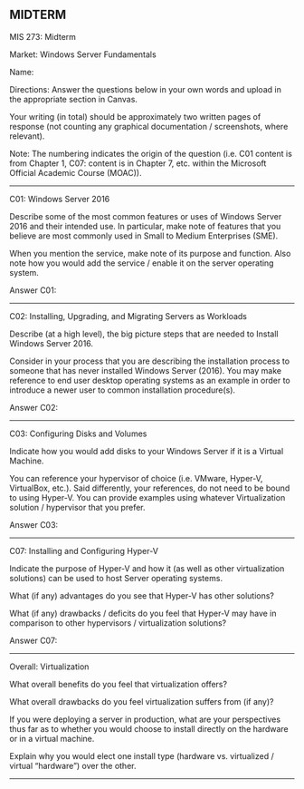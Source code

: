 ## MIDTERM

MIS 273:  Midterm

Market:  Windows Server Fundamentals

Name:

Directions:  Answer the questions below in your own words and upload in the appropriate section in Canvas.

Your writing (in total) should be approximately two written pages of response (not counting any graphical documentation / screenshots, where relevant).

Note: The numbering indicates the origin of the question (i.e. C01 content is from Chapter 1, C07: content is in Chapter 7, etc. within the Microsoft Official Academic Course (MOAC)).

___________________________________________________________________

C01: Windows Server 2016



Describe some of the most common features or uses of Windows Server 2016 and their intended use.  In particular, make note of features that you believe are most commonly used in Small to Medium Enterprises (SME).



When you mention the service, make note of its purpose and function.  Also note how you would add the service / enable it on the server operating system.



Answer C01:

___________________________________________________________________

C02: Installing, Upgrading, and Migrating Servers as Workloads



Describe (at a high level), the big picture steps that are needed to Install Windows Server 2016.



Consider in your process that you are describing the installation process to someone that has never installed Windows Server (2016).  You may make reference to end user desktop operating systems as an example in order to introduce a newer user to common installation procedure(s).



Answer C02:

___________________________________________________________________

C03: Configuring Disks and Volumes



Indicate how you would add disks to your Windows Server if it is a Virtual Machine.



You can reference your hypervisor of choice (i.e. VMware, Hyper-V, VirtualBox, etc.).  Said differently, your references, do not need to be bound to using Hyper-V. You can provide examples using whatever Virtualization solution / hypervisor that you prefer.



Answer C03:

___________________________________________________________________

C07: Installing and Configuring Hyper-V



Indicate the purpose of Hyper-V and how it (as well as other virtualization solutions) can be used to host Server operating systems.



What (if any) advantages do you see that Hyper-V has other solutions?  



What (if any) drawbacks / deficits do you feel that Hyper-V may have in comparison to other hypervisors / virtualization solutions?



Answer C07:

___________________________________________________________________

Overall:  Virtualization



What overall benefits do you feel that virtualization offers?



What overall drawbacks do you feel virtualization suffers from (if any)?



If you were deploying a server in production, what are your perspectives thus far as to whether you would choose to install directly on the hardware or in a virtual machine.



Explain why you would elect one install type (hardware vs. virtualized / virtual “hardware”) over the other.

__________________________________________________________________
